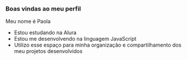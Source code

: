 ### Boas vindas ao meu perfil
Meu nome é Paola

* Estou estudando na Alura
* Estou me desenvolvendo na linguagem JavaScript
* Utilizo esse espaço para minha organização e compartilhamento dos meu projetos desenvolvidos
